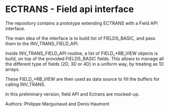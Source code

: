 # ECTRANS - Field api interface 

The repository contains a prototype extending ECTRANS with a Field API interface.

The main idea of the interface is to build list of FIELDS_BASIC, and pass them to the INV_TRANS_FIELD_API.

Inside INV_TRANS_FIELD_API routine, a list of FIELD_*RB_VIEW objects is build, on top of the provided FIELDS_BASIC fields.
This allows to manage all the different type of fields (2D, 3D or 4D) in a uniform way, by treating as 1D arrays.

These FIELD_*RB_VIEW are then used as data source to fill the buffers for calling INV_TRANS.

In this preliminary version, field API and Ectrans are mocked-up.


Authors: Philippe Marguinaud and Denis Haumont